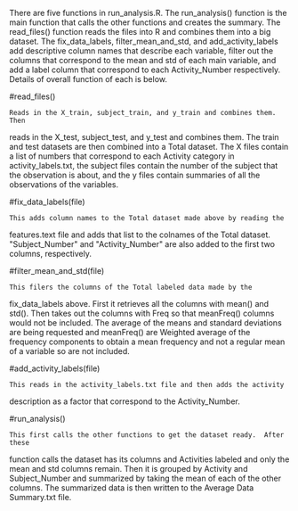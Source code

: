 There are five functions in run_analysis.R.  The run_analysis() function is the
main function that calls the other functions and creates the summary. The 
read_files() function reads the files into R and combines them into a big dataset.
The fix_data_labels, filter_mean_and_std, and add_activity_labels add descriptive 
column names that describe each variable, filter out the columns that correspond 
to the mean and std of each main variable, and add a label column that correspond
to each Activity_Number respectively. Details of overall function of each is below.
 

#read_files()

	Reads in the X_train, subject_train, and y_train and combines them. Then
reads in the X_test, subject_test, and y_test and combines them. The train and test
datasets are then combined into a Total dataset.  The X files contain a list of 
numbers that correspond to each Activity category in activity_labels.txt, the 
subject files contain the number of the subject that the observation is about, and 
the y files contain summaries of all the observations of the variables.  


#fix_data_labels(file)

	This adds column names to the Total dataset made above by reading the 
features.text file and adds that list to the colnames of the Total dataset.  
"Subject_Number" and "Activity_Number" are also added to the first two columns, 
respectively.
 
#filter_mean_and_std(file)

	This filers the columns of the Total labeled data made by the 
fix_data_labels above.  First it retrieves all the columns with mean() and std(). 
Then takes out the columns with Freq so that meanFreq() columns would not be 
included. The average of the means and standard deviations are being requested 
and meanFreq() are Weighted average of the frequency components to obtain a mean
frequency and not a regular mean of a variable so are not included.
    
#add_activity_labels(file)

	This reads in the activity_labels.txt file and then adds the activity 
description as a factor that correspond to the Activity_Number. 

#run_analysis()

	This first calls the other functions to get the dataset ready.  After these
function calls the dataset has its columns and Activities labeled and only the mean
and std columns remain.  Then it is grouped by Activity and Subject_Number and 
summarized by taking the mean of each of the other columns.  The summarized data
is then written to the Average Data Summary.txt file.
